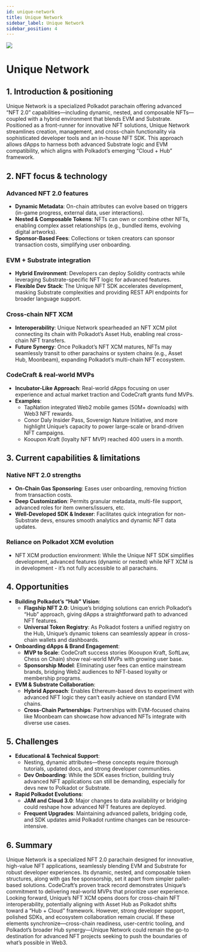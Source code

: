 ```yaml
---
id: unique-network
title: Unique Network
sidebar_label: Unique Network
sidebar_position: 4
---
```


<img src="/img/unique-l.png" className="unique-h1" />

# Unique Network

## 1. Introduction & positioning

Unique Network is a specialized Polkadot parachain offering advanced “NFT 2.0” capabilities—including dynamic, nested, and composable NFTs—coupled with a hybrid environment that blends EVM and Substrate. Positioned as a front-runner for innovative NFT solutions, Unique Network streamlines creation, management, and cross-chain functionality via sophisticated developer tools and an in-house NFT SDK. This approach allows dApps to harness both advanced Substrate logic and EVM compatibility, which aligns with Polkadot’s emerging “Cloud + Hub” framework.

## 2. NFT focus & technology

### Advanced NFT 2.0 features

- **Dynamic Metadata**: On-chain attributes can evolve based on triggers (in-game progress, external data, user interactions).
- **Nested & Composable Tokens**: NFTs can own or combine other NFTs, enabling complex asset relationships (e.g., bundled items, evolving digital artworks).
- **Sponsor-Based Fees**: Collections or token creators can sponsor transaction costs, simplifying user onboarding.

### EVM + Substrate integration

- **Hybrid Environment**: Developers can deploy Solidity contracts while leveraging Substrate-specific NFT logic for advanced features.
- **Flexible Dev Stack**: The Unique NFT SDK accelerates development, masking Substrate complexities and providing REST API endpoints for broader language support.

### Cross-chain NFT XCM

- **Interoperability**: Unique Network spearheaded an NFT XCM pilot connecting its chain with Polkadot’s Asset Hub, enabling real cross-chain NFT transfers.
- **Future Synergy**: Once Polkadot’s NFT XCM matures, NFTs may seamlessly transit to other parachains or system chains (e.g., Asset Hub, Moonbeam), expanding Polkadot’s multi-chain NFT ecosystem.

### CodeCraft & real-world MVPs

- **Incubator-Like Approach**: Real-world dApps focusing on user experience and actual market traction and CodeCraft grants fund MVPs.
- **Examples**:
  - TapNation integrated Web2 mobile games (50M+ downloads) with Web3 NFT rewards.
  - Conor Daly Insider Pass, Sovereign Nature Initiative, and more highlight Unique’s capacity to power large-scale or brand-driven NFT campaigns.
  - Kooupon Kraft (loyalty NFT MVP) reached 400 users in a month.

## 3. Current capabilities & limitations

### Native NFT 2.0 strengths

- **On-Chain Gas Sponsoring**: Eases user onboarding, removing friction from transaction costs.
- **Deep Customization**: Permits granular metadata, multi-file support, advanced roles for item owners/issuers, etc.
- **Well-Developed SDK & Indexer**: Facilitates quick integration for non-Substrate devs, ensures smooth analytics and dynamic NFT data updates.

### Reliance on Polkadot XCM evolution

- NFT XCM production environment: While the Unique NFT SDK simplifies development, advanced features (dynamic or nested) while NFT XCM is in development - it’s not fully accessible to all parachains.

## 4. Opportunities

- **Building Polkadot’s “Hub” Vision**:
  - **Flagship NFT 2.0**: Unique’s bridging solutions can enrich Polkadot’s “Hub” approach, giving dApps a straightforward path to advanced NFT features.
  - **Universal Token Registry**: As Polkadot fosters a unified registry on the Hub, Unique’s dynamic tokens can seamlessly appear in cross-chain wallets and dashboards.
- **Onboarding dApps & Brand Engagement**:
  - **MVP to Scale**: CodeCraft success stories (Kooupon Kraft, SoftLaw, Chess on Chain) show real-world MVPs with growing user base.
  - **Sponsorship Model**: Eliminating user fees can entice mainstream brands, bridging Web2 audiences to NFT-based loyalty or membership programs.
- **EVM & Substrate Collaboration**:
  - **Hybrid Approach**: Enables Ethereum-based devs to experiment with advanced NFT logic they can’t easily achieve on standard EVM chains.
  - **Cross-Chain Partnerships**: Partnerships with EVM-focused chains like Moonbeam can showcase how advanced NFTs integrate with diverse use cases.

## 5. Challenges

- **Educational & Technical Support**:
  - Nesting, dynamic attributes—these concepts require thorough tutorials, updated docs, and strong developer communities.
  - **Dev Onboarding**: While the SDK eases friction, building truly advanced NFT applications can still be demanding, especially for devs new to Polkadot or Substrate.
- **Rapid Polkadot Evolutions**:
  - **JAM and Cloud 3.0**: Major changes to data availability or bridging could reshape how advanced NFT features are deployed.
  - **Frequent Upgrades**: Maintaining advanced pallets, bridging code, and SDK updates amid Polkadot runtime changes can be resource-intensive.

## 6. Summary

Unique Network is a specialized NFT 2.0 parachain designed for innovative, high-value NFT applications, seamlessly blending EVM and Substrate for robust developer experiences. Its dynamic, nested, and composable token structures, along with gas fee sponsorship, set it apart from simpler pallet-based solutions. CodeCraft’s proven track record demonstrates Unique’s commitment to delivering real-world MVPs that prioritize user experience. Looking forward, Unique’s NFT XCM opens doors for cross-chain NFT interoperability, potentially aligning with Asset Hub as Polkadot shifts toward a “Hub + Cloud” framework. However, strong developer support, polished SDKs, and ecosystem collaboration remain crucial. If these elements synchronize—cross-chain readiness, user-centric tooling, and Polkadot’s broader Hub synergy—Unique Network could remain the go-to destination for advanced NFT projects seeking to push the boundaries of what’s possible in Web3.
